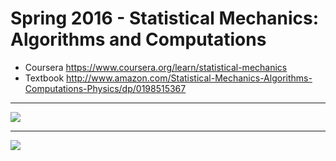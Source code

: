 # Spring 2016 - Statistical Mechanics: Algorithms and Computations

* Coursera https://www.coursera.org/learn/statistical-mechanics
* Textbook http://www.amazon.com/Statistical-Mechanics-Algorithms-Computations-Physics/dp/0198515367

---

![](http://i.imgur.com/RjiSwrC.png)

---

![](http://i.imgur.com/LUKVL0r.png)
